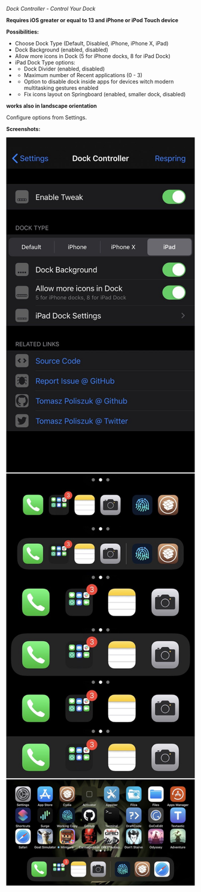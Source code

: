 *Dock Controller - Control Your Dock*

**Requires iOS greater or equal to 13 and iPhone or iPod Touch device**

**Possibilities:**
- Choose Dock Type (Default, Disabled, iPhone, iPhone X, iPad)
- Dock Background (enabled, disabled)
- Allow more icons in Dock (5 for iPhone docks, 8 for iPad Dock)
- iPad Dock Type options:
- - Dock Divider (enabled, disabled)
- - Maximum number of Recent applications (0 - 3)
- - Option to disable dock inside apps for devices witch modern multitasking gestures enabled
- - Fix icons layout on Springboard (enabled, smaller dock, disabled)

**works also in landscape orientation**

Configure options from Settings.

**Screenshots:**

![settings](screenshots/dockcontroller1.jpg)
![screenshot](screenshots/dockcontroller2.jpg)
![landscape](screenshots/dockcontroller3.jpg)
